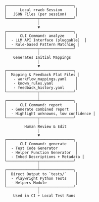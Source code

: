                   ┌──────────────────────────────┐
                  │      Local rrweb Session      │
                  │   JSON Files (per session)    │
                  └──────────────┬───────────────┘
                                 │
                                 ▼
                  ┌──────────────────────────────┐
                  │      CLI Command: analyze     │
                  │  - LLM API Interface (pluggable)  │
                  │  - Rule-based Pattern Matching │
                  └──────────────┬───────────────┘
                                 │
                      Generates Initial Mappings
                                 │
                                 ▼
                  ┌──────────────────────────────┐
                  │  Mapping & Feedback Flat Files │
                  │   - workflow_mappings.yaml    │
                  │   - known_rules.yaml          │
                  │   - feedback_history.yaml     │
                  └──────────────┬───────────────┘
                                 │
                  ┌──────────────┴───────────────┐
                  │      CLI Command: report      │
                  │  - Generate combined report   │
                  │  - Highlight unknowns, low confidence │
                  └──────────────┬───────────────┘
                                 │
                           Human Review & Edit
                                 │
                                 ▼
                  ┌──────────────────────────────┐
                  │      CLI Command: generate    │
                  │  - Test Code Generator        │
                  │  - Helper Function Generator  │
                  │  - Embed Descriptions + Metadata │
                  └──────────────┬───────────────┘
                                 │
                  ┌──────────────┴───────────────┐
                  │  Direct Output to `tests/`    │
                  │  - Playwright Python Tests    │
                  │  - Helpers Module             │
                  └──────────────┬───────────────┘
                                 │
                      Used in CI + Local Test Runs


